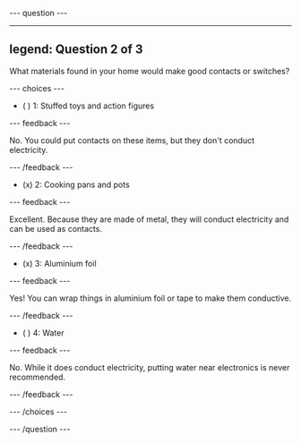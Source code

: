 --- question ---

---
legend: Question 2 of 3
---

What materials found in your home would make good contacts or switches?

--- choices ---

- ( ) 1: Stuffed toys and action figures

--- feedback ---

No. You could put contacts on these items, but they don't conduct electricity.

--- /feedback ---

- (x) 2: Cooking pans and pots

--- feedback ---

Excellent. Because they are made of metal, they will conduct electricity and can be used as contacts.

--- /feedback ---

- (x) 3: Aluminium foil

--- feedback ---

Yes! You can wrap things in aluminium foil or tape to make them conductive.

--- /feedback ---

- ( ) 4: Water

--- feedback ---

No. While it does conduct electricity, putting water near electronics is never recommended.

--- /feedback ---

--- /choices ---

--- /question ---